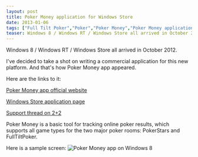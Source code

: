 ```yaml
---
layout: post
title: Poker Money application for Windows Store
date: 2013-01-06
tags: ["Full Tilt Poker","Poker","Poker Money","Poker Money application","Poker Stars","Windows 8","Windows RT","Windows Store"]
teaser: Windows 8 / Windows RT / Windows Store all arrived in October 2012. I've decided to take a shot on writing a commercial application for this new platform. And that's how Poker Money app appeared.
---
```


Windows 8 / Windows RT / Windows Store all arrived in October 2012.

I've decided to take a shot on writing a commercial application for this new platform. And that's how Poker Money app appeared.

Here are the links to it:

[Poker Money app official website](http://pokermoneyapp.com "Poker money app official website")

[Windows Store application page](http://apps.microsoft.com/windows/ru-RU/app/poker-money/47c61b67-94ec-4aae-a9c4-f60a37d7cc03 "Poker Money in Windows Store")

[Support thread on 2+2](http://forumserver.twoplustwo.com/45/software/poker-money-app-1282491/ "Support thread for Poker Money")


Poker Money is a basic tool for tracking online poker results, which supports all game types for the two major poker rooms: PokerStars and FullTiltPoker.

Here is a sample screen:
![Poker Money app on Windows 8](/pokermoneyapp-screen.png)